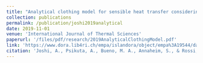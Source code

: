 ```yaml
---
title: "Analytical clothing model for sensible heat transfer considering spatial heterogeneity"
collection: publications
permalink: /publication/joshi2019analytical
date: 2019-11-01
venue: 'International Journal of Thermal Sciences'
paperurl: '/files/pdf/research/2019AnalyticalClothingModel.pdf'
link: 'https://www.dora.lib4ri.ch/empa/islandora/object/empa%3A19544/datastream/PDF2/Joshi-2019-Analytical_clothing_model_for_sensible-%28accepted_version%29.pdf'
citation: 'Joshi, A., Psikuta, A., Bueno, M. A., Annaheim, S., & Rossi, R. M. (2019). Analytical clothing model for sensible heat transfer considering spatial heterogeneity. International Journal of Thermal Sciences, 145, 105949.'
---
```

